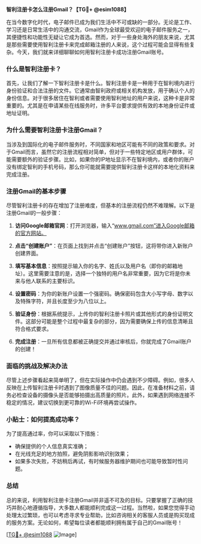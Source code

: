 **智利注册卡怎么注册Gmail？【TG💪+ @esim1088】**

在当今数字化时代，电子邮件已成为我们生活中不可或缺的一部分。无论是工作、学习还是日常生活中的沟通交流，Gmail作为全球最受欢迎的电子邮件服务之一，其便捷性和功能性无疑让它成为首选。然而，对于一些身处海外的朋友来说，尤其是那些需要使用智利注册卡来完成邮箱注册的人来说，这个过程可能会显得有些复杂。今天，我们就来详细聊聊如何用智利注册卡成功注册Gmail账号。

### 什么是智利注册卡？

首先，让我们了解一下智利注册卡是什么。智利注册卡是一种用于在智利境内进行身份验证和合法注册的文件。它通常由智利政府或相关机构发放，用于确认个人的身份信息。对于很多居住在智利或者需要使用智利地址的用户来说，这种卡是非常重要的。尤其是在申请某些在线服务时，许多平台要求提供有效的本地身份证件或地址证明。

### 为什么需要智利注册卡注册Gmail？

当涉及到国际化的电子邮件服务时，不同国家和地区可能有不同的政策和要求。对于Gmail而言，虽然它的注册流程相对简单，但对于一些特定地区或用户群体，可能需要额外的验证步骤。比如，如果你的IP地址显示不在智利境内，或者你的账户没有绑定智利的手机号码，那么你可能就需要提供智利注册卡这样的本地化资料来完成注册。

### 注册Gmail的基本步骤

尽管智利注册卡的存在增加了注册难度，但基本的注册流程仍然不难理解。以下是注册Gmail的一般步骤：

1. **访问Google邮箱官网**：打开浏览器，输入“www.gmail.com”进入Google邮箱的官方网站。
   
2. **点击“创建账户”**：在页面上找到并点击“创建账户”按钮，这将带你进入新账户创建界面。

3. **填写基本信息**：按照提示输入你的名字、姓氏以及用户名（即你的邮箱地址）。这里需要注意的是，选择一个独特的用户名非常重要，因为它将是你未来与他人联系的主要标识。

4. **设置密码**：为你的新账户设置一个强密码。确保密码包含大小写字母、数字以及特殊字符，并且长度至少为八位以上。

5. **验证身份**：根据系统提示，上传你的智利注册卡照片或其他形式的身份证明文件。这部分可能是整个过程中最复杂的部分，因为需要确保上传的信息清晰且符合格式要求。

6. **完成注册**：一旦所有信息都被正确提交并通过审核后，你就完成了Gmail账户的创建！

### 面临的挑战及解决办法

尽管上述步骤看起来简单明了，但在实际操作中仍会遇到不少障碍。例如，很多人反映在上传智利注册卡时遇到了图像质量不佳的问题。因此，在准备材料之前，请务必检查设备的摄像头是否能够拍摄出高质量的照片。此外，如果遇到网络连接不稳定的情况，建议切换到更可靠的Wi-Fi环境再尝试操作。

### 小贴士：如何提高成功率？

为了提高通过率，你可以采取以下措施：
- 确保提供的个人信息真实准确；
- 在光线充足的地方拍照，避免阴影影响识别效果；
- 如果多次失败，不妨稍后再试，有时候服务器维护期间也可能导致暂时性问题。

### 总结

总的来说，利用智利注册卡注册Gmail并非遥不可及的目标。只要掌握了正确的技巧并耐心地遵循指导，大多数人都能顺利完成这一过程。当然啦，如果您觉得手动处理太过繁琐，也可以考虑寻求专业帮助，比如咨询相关的客服人员或是购买现成的服务方案。无论如何，希望每位读者都能顺利拥有属于自己的Gmail账号！

[[TG💪+ @esim1088](https://t.me/s/esim1088) ![Image](https://i.postimg.cc/4NQfJmqS/Snipaste-2025-05-13-00-14-12.png)]